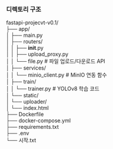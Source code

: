 ### 디렉토리 구조

fastapi-projecvt-v0.1/ <br>
├── app/ <br>
│   ├── main.py <br>
│   ├── routers/ <br>
│   │   ├── __init__.py <br>
│   │   ├── upload_proxy.py <br> 
│   │   └── file.py         # 파일 업로드/다운로드 API <br>
│   ├── services/ <br>
│   │   └── minio_client.py # MinIO 연동 함수 <br>
│   ├── train/ <br>
│   │   └── trainer.py      # YOLOv8 학습 코드 <br>
│   └── static/ <br>
│       └── uploader/ <br>
│           └── index.html   <br>
├── Dockerfile <br>
├── docker-compose.yml <br>
├── requirements.txt <br>
├── .env <br>
└── 시작.txt <br>
<br>
